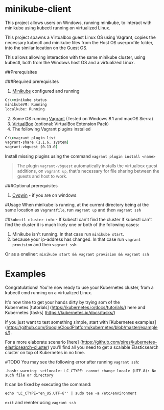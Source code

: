 # minikube-client

This project  allows users on Windows, running minikube, to
interact with minikube using kubectl running on virtualized Linux.

This project spawns a Virtualbox guest Linux OS using Vagrant, copies the necessary kubectl and minikube files from the
Host OS userprofile folder, into the similar location on the Guest OS.

This allows allowing interaction with the same minikube cluster, using kubectl, both from the Windows host OS and a virtualized Linux.

##Prerequisites

###Required prerequisites
1. [Minikube](https://github.com/kubernetes/minikube) configured and running
```cmd 
C:\>minikube status
minikubeVM: Running
localkube: Running
```
2. Some OS running [Vagrant](https://www.vagrantup.com/) (Tested on Windows 8.1 and macOS Sierra)
3. [VirtualBox](https://www.virtualbox.org/) (optional: VirtualBox Extension Pack)
4. The following Vagrant plugins installed
```cmd
C:\>vagrant plugin list
vagrant-share (1.1.6, system)
vagrant-vbguest (0.13.0)
```

Install missing plugins using the command `vagrant plugin install <name>` 

> The plugin `vagrant-vbguest` automatically installs the virtualbox guest additions, on `vagrant up`, that's necessary
for file sharing between the guests and host to work.

###Optional prerequisites
1. [Cygwin](https://www.cygwin.com/) - if you are on windows

#Usage
When minikube is running, at the current directory being at the same location as `Vagrantfile`, run `vagrant up` and then `vagrant ssh`

##`kubectl cluster-info` - If kubectl can't find the cluster
If kubectl can't find the cluster it is much likely one or both of the following cases:
1. Minikube isn't running. In that case run `minikube start`.
2. because your ip-address has changed. In that case run `vagrant provision` and then `vagrant ssh`

Or as a oneliner:
`minikube start && vagrant provision && vagrant ssh`

# Examples

Congratulations! You're now ready to use your Kubernetes cluster, from a kubectl cmd running on a virtualized Linux.

It's now time to get your hands dirty by trying som of the  
Kubernetes [tutorials] (https://kubernetes.io/docs/tutorials/) here 
and Kubernetes [tasks] (https://kubernetes.io/docs/tasks/)

If you just want to test something simple, start with [Kubernetes examples]
(https://github.com/GoogleCloudPlatform/kubernetes/blob/master/examples/).

For a more elaborate scenario [here]
(https://github.com/pires/kubernetes-elasticsearch-cluster) you'll find all
you need to get a scalable Elasticsearch cluster on top of Kubernetes in no
time.

#TODO
You may see the following error after running `vagrant ssh`:

```-bash: warning: setlocale: LC_CTYPE: cannot change locale (UTF-8): No such file or directory```
                      
It can be fixed by executing the command:

```echo 'LC_CTYPE="en_US.UTF-8"' | sudo tee -a /etc/environment ```

`exit` and reenter using `vagrant ssh`






